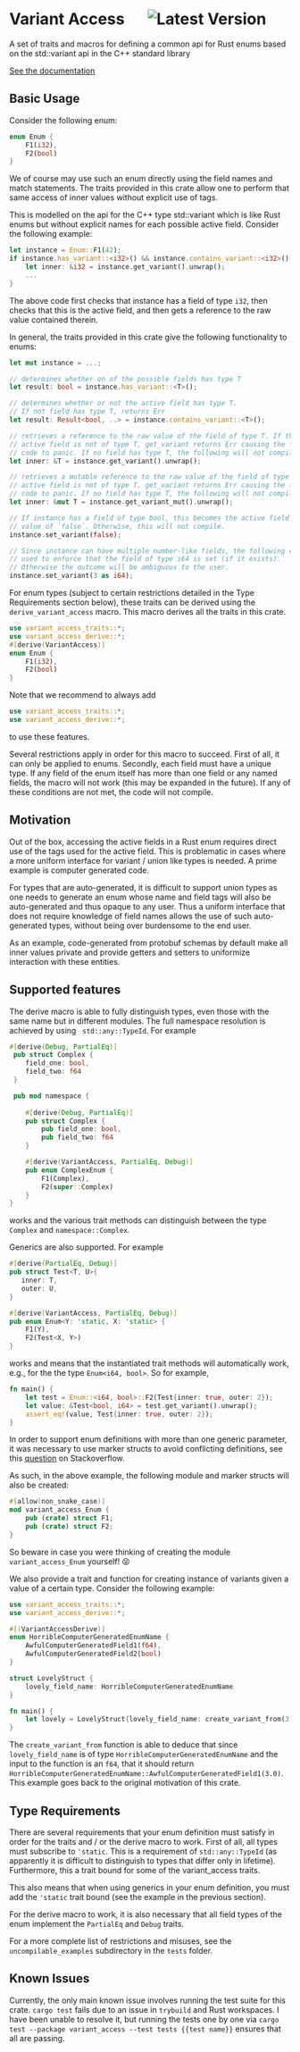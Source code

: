 # Variant Access &emsp; ![Latest Version] 

[Latest Version]: https://img.shields.io/crates/v/variant_access.svg
[crates.io]: https://crates.io/crates/variant_access
A set of traits and macros for defining a common api for Rust enums based on the std::variant api in the C++ standard library

[See the documentation](https://docs.rs/variant_access_traits) 
## Basic Usage

Consider the following enum:
``` rust
enum Enum {
    F1(i32),
    F2(bool)
} 
```
We of course may use such an enum directly using the field names and match statements.
The traits provided in this crate allow one to perform that same access of inner values without
explicit use of tags. 

This is modelled on the api for the C++ type std::variant which is like Rust enums but without explicit
names for each possible active field. Consider the following example:
``` rust
let instance = Enum::F1(42);
if instance.has_variant::<i32>() && instance.contains_variant::<i32>().unwrap() {
    let inner: &i32 = instance.get_variant().unwrap();
    ...
}
```
The above code first checks that instance has a field of type `i32`, then checks that this is the active field,
and then gets a reference to the raw value contained therein.

In general, the traits provided in this crate give the following functionality to enums:
```rust
let mut instance = ...;

// determines whether on of the possible fields has type T
let result: bool = instance.has_variant::<T>();

// determines whether or not the active field has type T.
// If not field has type T, returns Err
let result: Result<bool, ..> = instance.contains_variant::<T>();

// retrieves a reference to the raw value of the field of type T. If the
// active field is not of type T, get_variant returns Err causing the following
// code to panic. If no field has type T, the following will not compile.
let inner: &T = instance.get_variant().unwrap();

// retrieves a mutable reference to the raw value of the field of type T. If the
// active field is not of type T, get_variant returns Err causing the following
// code to panic. If no field has type T, the following will not compile.
let inner: &mut T = instance.get_variant_mut().unwrap();   

// If instance has a field of type bool, this becomes the active field with
// value of `false`. Otherwise, this will not compile.
instance.set_variant(false);

// Since instance can have multiple number-like fields, the following can be
// used to enforce that the field of type i64 is set (if it exists).
// Otherwise the outcome will be ambiguous to the user.
instance.set_variant(3 as i64);
```
For enum types (subject to certain restrictions detailed in the Type Requirements section below), these traits can be
 derived using the `derive_variant_access` macro. This macro derives all the traits in this crate. 
``` rust
use variant_access_traits::*;
use variant_access_derive::*; 
#[derive(VariantAccess)]
enum Enum {
    F1(i32),
    F2(bool)
}
``` 
Note that we recommend to always add 
 ```rust
use variant_access_traits::*;
use variant_access_derive::*; 
``` 
to use these features.

Several restrictions apply in order for this macro to succeed. First of all, it can only be applied to enums.
Secondly, each field must have a unique type. If any field of the enum itself has more than one field or any 
named fields, the macro will not work (this may be expanded in the future). If any of these conditions are not met,
the code will not compile.
## Motivation

Out of the box, accessing the active fields in a Rust enum requires direct use of the tags used for the active field.
This is problematic in cases where a more uniform interface for variant / union like types is needed. A prime example is
computer generated code.

For types that are auto-generated, it is difficult to support union types as one needs to generate an enum whose name
and field tags will also be auto-generated and thus opaque to any user. Thus a uniform interface that does not require
knowledge of field names allows the use of such auto-generated types, without being over burdensome to the end user.

As an example, code-generated from protobuf schemas by default make all 
inner values private and provide getters and setters to uniformize interaction with these entities.

## Supported features

The derive macro is able to fully distinguish types, even those with the same name but in different modules. The full 
namespace resolution is achieved by using ``` std::any::TypeId```. For example
```rust
#[derive(Debug, PartialEq)]
 pub struct Complex {
    field_one: bool,
    field_two: f64
 }

 pub mod namespace {
    
    #[derive(Debug, PartialEq)]
    pub struct Complex {
        pub field_one: bool,
        pub field_two: f64
    }

    #[derive(VariantAccess, PartialEq, Debug)]
    pub enum ComplexEnum {
        F1(Complex),
        F2(super::Complex)
    }
}
```
works and the various trait methods can distinguish between the type ```Complex``` and ```namespace::Complex```.

Generics are also supported. For example 
```rust
#[derive(PartialEq, Debug)]
pub struct Test<T, U>{
   inner: T,
   outer: U,
}

#[derive(VariantAccess, PartialEq, Debug)]
pub enum Enum<Y: 'static, X: 'static> {
    F1(Y),
    F2(Test<X, Y>)
}
``` 
works and means that the instantiated trait methods will automatically work, e.g., for the 
the type ```Enum<i64, bool>```. So for example, 
```rust
fn main() {
    let test = Enum::<i64, bool>::F2(Test{inner: true, outer: 2});
    let value: &Test<bool, i64> = test.get_variant().unwrap();
    assert_eq!(value, Test{inner: true, outer: 2});
}
```
In order to support enum definitions with more than one generic parameter, it was necessary to use
marker structs to avoid conflicting definitions, see this [question](https://stackoverflow.com/questions/52281091/can-i-avoid-eager-ambiguity-resolution-for-trait-implementations-with-generics/52692592#52692592) on Stackoverflow.

As such, in the above example, the following module and marker structs will also be created:
```rust
#[allow(non_snake_case)]
mod variant_access_Enum {
    pub (crate) struct F1;
    pub (crate) struct F2;
}
```
So beware in case you were thinking of creating the module ```variant_access_Enum``` yourself! :stuck_out_tongue_closed_eyes:

We also provide a trait and function for creating instance of variants given a value of a certain type. Consider the
 following example:
 ```rust
 use variant_access_traits::*;
 use variant_access_derive::*;

 #[(VariantAccessDerive)]
 enum HorribleComputerGeneratedEnumName {
     AwfulComputerGeneratedField1(f64),
     AwfulComputerGeneratedField2(bool)
 }

 struct LovelyStruct {
     lovely_field_name: HorribleComputerGeneratedEnumName
 }

 fn main() {
     let lovely = LovelyStruct{lovely_field_name: create_variant_from(3.0)};
 }

```
The `create_variant_from` function is able to deduce that since `lovely_field_name` is of type `HorribleComputerGeneratedEnumName`
and the input to the function is an `f64`, that it should return `HorribleComputerGeneratedEnumName::AwfulComputerGeneratedField1(3.0)`.
This example goes back to the original motivation of this crate.
## Type Requirements

There are several requirements that your enum definition must satisfy in order for the traits and / or the 
derive macro to work. First of all, all types must subscribe to `'static`. This is a requirement of ```std::any::TypeId```
(as apparently it is difficult to distinguish to types that differ only in lifetime). Furthermore, this a trait bound
for some of the variant_access traits. 

This also means that when using generics in your enum definition, you must add the `'static` trait bound (see the 
example in the previous section).

For the derive macro to work, it is also necessary that all field types of the enum implement the `PartialEq` and `Debug`
traits.

For a more complete list of restrictions and misuses, see the `uncompilable_examples` subdirectory in the `tests` folder.

## Known Issues
Currently, the only main known issue involves running the test suite for this crate. `cargo test` fails due to an
issue in `trybuild` and Rust workspaces. I have been unable to resolve it, but running the tests one by one
via `cargo test --package variant_access --test tests {{test name}}` ensures that all are passing. 